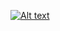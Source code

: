 [![Alt text](https://github.com/Lineblocs/internals-api/actions/workflows/ci.yml/badge.svg)](https://github.com/Lineblocs/internals-api/actions/workflows/ci.yml/badge.svg)